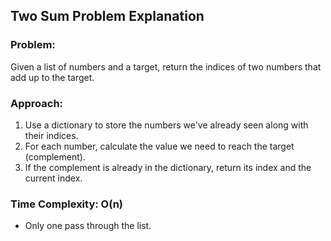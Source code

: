 ## Two Sum Problem Explanation

### Problem:
Given a list of numbers and a target, return the indices of two numbers that add up to the target.

### Approach:
1. Use a dictionary to store the numbers we've already seen along with their indices.
2. For each number, calculate the value we need to reach the target (complement).
3. If the complement is already in the dictionary, return its index and the current index.

### Time Complexity: O(n)
- Only one pass through the list.

